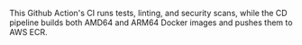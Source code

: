 This Github Action's CI runs tests, linting, and security scans, while the CD pipeline builds both AMD64 and ARM64 Docker images and pushes them to AWS ECR.
